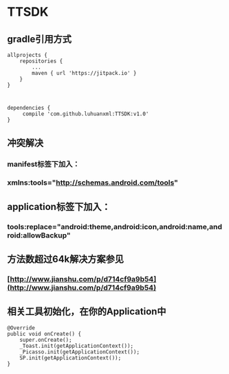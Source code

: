 # TTSDK
## gradle引用方式
	allprojects {
		repositories {
			...
			maven { url 'https://jitpack.io' }
		}
	}

#
	dependencies {
		 compile 'com.github.luhuanxml:TTSDK:v1.0'
	}

## 冲突解决

### manifest标签下加入：
### xmlns:tools="http://schemas.android.com/tools"

## application标签下加入：
### tools:replace="android:theme,android:icon,android:name,android:allowBackup"

## 方法数超过64k解决方案参见
###  [http://www.jianshu.com/p/d714cf9a9b54](http://www.jianshu.com/p/d714cf9a9b54)

## 相关工具初始化，在你的Application中
    @Override
    public void onCreate() {
        super.onCreate();
        _Toast.init(getApplicationContext());
        _Picasso.init(getApplicationContext());
        SP.init(getApplicationContext());
    }



        
